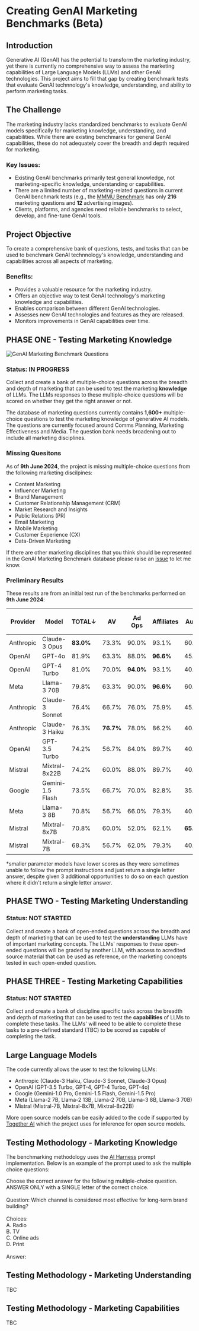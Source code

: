 # Creating GenAI Marketing Benchmarks (Beta)

## Introduction

Generative AI (GenAI) has the potential to transform the marketing industry, yet there is currently no comprehensive way to assess the marketing capabilities of Large Language Models (LLMs) and other GenAI technologies. This project aims to fill that gap by creating benchmark tests that evaluate GenAI technnology's knowledge, understanding, and ability to perform marketing tasks.

## The Challenge

The marketing industry lacks standardized benchmarks to evaluate GenAI models specifically for marketing knowledge, understanding, and capabilities. While there are existing benchmarks for general GenAI capabilities, these do not adequately cover the breadth and depth required for marketing.

### Key Issues:
- Existing GenAI benchmarks primarily test general knowledge, not marketing-specific knowledge, understanding or capabilities.
- There are a limited number of marketing-related questions in current GenAI benchmark tests (e.g., the [MMMU Benchmark](https://mmmu-benchmark.github.io) has only **216** marketing questions and **12** advertising images).
- Clients, platforms, and agencies need reliable benchmarks to select, develop, and fine-tune GenAI tools.

## Project Objective

To create a comprehensive bank of questions, tests, and tasks that can be used to benchmark GenAI technnology's knowledge, understanding and capabilities across all aspects of marketing.

### Benefits:
- Provides a valuable resource for the marketing industry.
- Offers an objective way to test GenAI technology's marketing knowledge and capabilities.
- Enables comparison between different GenAI technologies.
- Assesses new GenAI technologies and features as they are released.
- Monitors improvements in GenAI capabilities over time.

##  PHASE ONE - Testing Marketing Knowledge
![GenAI Marketing Benchmark Questions](https://github.com/seanbetts/genai-marketing-benchmarks/blob/main/Images/Questions%20_June_2024.png)

### Status: IN PROGRESS
Collect and create a bank of multiple-choice questions across the breadth and depth of marketing that can be used to test the marketing **knowledge** of LLMs. The LLMs responses to these multiple-choice questions will be scored on whether they get the right answer or not.

The database of marketing questions currently contains **1,600+** multiple-choice questions to test the marketing knowledge of generative AI models. The questions are currently focused around Comms Planning, Marketing Effectiveness and Media. The question bank needs broadening out to include all marketing disciplines.

### Missing Quesitons
As of **9th June 2024**, the project is missing multiple-choice questions from the following marketing discilpines:
- Content Marketing
- Influencer Marketing
- Brand Management
- Customer Relationship Management (CRM)
- Market Research and Insights
- Public Relations (PR)
- Email Marketing
- Mobile Marketing
- Customer Experience (CX)
- Data-Driven Marketing

If there are other marketing disciplines that you think should be represented in the GenAI Marketing Benchmark database please raise an [issue](https://github.com/seanbetts/genai-marketing-benchmarks/issues) to let me know.

### Preliminary Results
These results are from an initial test run of the benchmarks performed on **9th June 2024**:<br>

| Provider | Model           | TOTAL↓ | AV     | Ad Ops | Affiliates | Audio | Cinema | Comms Planning | Marketing Effectiveness | Outdoor | Paid Search | Paid Social | Privacy & Ethics | Programmatic | Publishing | SEO   | Web Analytics | eCommerce |
|----------|-----------------|--------|--------|--------|------------|-------|--------|----------------|-------------------------|---------|-------------|-------------|------------------|--------------|------------|-------|---------------|-----------|
| Anthropic| Claude-3 Opus   |**83.0%**| 73.3% | 90.0%  | 93.1%      |60.0%  | 68.4%  |**85.6%**       |**85.9%**                | 70.0%   |**85.6%**    |**74.2%**    | 86.0%            |**77.0%**     | 60.0%      | 86.0% | 78.3%         | 97.0%     |
| OpenAI   | GPT-4o          | 81.9%  | 63.3%  | 88.0%  |**96.6%**   | 45.0% |**73.7%**| 84.1%         | 83.8%                   | 75.0%   | 82.4%       | 72.5%       |**92.0%**         | 73.5%        |**64.0%**   | 86.0% |**83.3%**      |**100.0%** |
| OpenAI   | GPT-4 Turbo     | 81.0%  | 70.0%  |**94.0%**| 93.1%     | 40.0% | 68.4%  | 81.3%          | 75.8%                   | 65.0%   | 82.2%       | 72.0%       | 86.0%            | 71.7%        | 60.0%      |**88.3%**| 75.0%       | 98.5%     |
| Meta     | Llama-3 70B     | 79.8%  | 63.3%  | 90.0%  |**96.6%**   |60.0%  | 52.6%  | 84.11%         | 76.8%                   |**85.0%**| 79.6%       | 71.4%       | 90.0%            | 69.0%        | 52.0%      | 86.0% | 75.0%         | 95.5%     |
| Anthropic| Claude-3 Sonnet | 76.4%  | 66.7%  | 76.0%  | 75.9%      | 45.0% | 42.1%  | 80.4%          | 74.8%                   | 65.0%   | 77.1%       | 73.6%       | 84.0%            | 68.1%        | 48.0%      | 81.0% | 75.0%         | 98.5%     |
| Anthropic| Claude-3 Haiku  | 76.3%  |**76.7%**| 78.0% | 86.2%      | 40.0% | 57.9%  | 81.3%          | 81.8%                   | 70.0%   | 72.8%       | 73.1%       | 80.0%            | 68.1%        | 56.0%      | 81.0% | 68.3%         | 98.5%     |
| OpenAI   | GPT-3.5 Turbo   | 74.2%  | 56.7%  | 84.0%  | 89.7%      | 40.0% | 52.6%  | 78.5%          | 68.7%                   | 50.0%   | 73.1%       | 68.1%       | 80.0%            | 63.7%        | 60.0%      | 81.2% | 70.0%         | 95.5%     |
| Mistral  | Mixtral-8x22B   | 74.2%  | 60.0%  | 88.0%  | 89.7%      | 40.0% | 47.4%  | 79.4%          | 73.7%                   | 60.0%   | 70.5%       | 66.5%       | 80.0%            | 71.7%        | 48.0%      | 79.7% | 65.0%         | 97.0%     |
| Google   | Gemini-1.5 Flash| 73.5%  | 66.7%  | 70.0%  | 82.8%      | 35.0% | 42.1%  | 75.7%          | 73.7%                   | 50.0%   | 73.4%       | 66.5%       | 82.0%            | 62.8%        | 56.0%      | 80.5% | 71.7%         | 98.5%     |
| Meta     | Llama-3 8B      | 70.8%  | 56.7%  | 66.0%  | 79.3%      | 40.0% | 52.6%  | 72.0%          | 72.7%                   | 75.0%   | 69.4%       | 65.4%       | 82.0%            | 61.1%        | 40.0%      | 76.9% | 65.0%         | 97.0%     |
| Mistral  | Mixtral-8x7B    | 70.8%  | 60.0%  | 52.0%  | 62.1%      |**65.0%**| 47.4%| 70.1%          | 68.7%                   | 50.0%   | 71.1%       | 64.8%       | 82.0%            | 68.1%        | 40.0%      | 77.2% | 65.0%         | 95.5%     |
| Mistral  | Mixtral-7B      | 68.3%  | 56.7%  | 62.0%  | 79.3%      | 40.0% | 47.4%  | 70.1%          | 63.6%                   | 45.0%   | 65.2%       | 62.6%       | 88.0%            | 62.0%        | 64.0%      | 75.9% | 65.0%         | 89.4%     |

*smaller parameter models have lower scores as they were sometimes unable to follow the prompt instructions and just return a single letter answer, despite given 3 additional opportunities to do so on each question where it didn't return a single letter answer.

## PHASE TWO - Testing Marketing Understanding

### Status: NOT STARTED
Collect and create a bank of open-ended questions across the breadth and depth of marketing that can be used to test the **understanding** LLMs have of important marketing concepts. The LLMs' responses to these open-ended questions will be graded by another LLM, with access to acredited source material that can be used as reference, on the marketing concepts tested in each open-ended question.

## PHASE THREE - Testing Marketing Capabilities

### Status: NOT STARTED
Collect and create a bank of discipline specific tasks across the breadth and depth of marketing that can be used to test the **capabilities** of LLMs to complete these tasks. The LLMs' will need to be able to complete these tasks to a pre-defined standard (TBC) to be scored as capable of completing the task.

## Large Language Models
The code currently allows the user to test the following LLMs:
- Anthropic (Claude-3 Haiku, Claude-3 Sonnet, Claude-3 Opus)
- OpenAI (GPT-3.5 Turbo, GPT-4, GPT-4 Turbo, GPT-4o)
- Google (Gemini-1.0 Pro, Gemini-1.5 Flash, Gemini-1.5 Pro)
- Meta (Llama-2 7B, Llama-2 13B, Llama-2 70B, Llama-3 8B, Llama-3 70B)
- Mistral (Mistral-7B, Mixtral-8x7B, Mixtral-8x22B)

More open source models can be easily added to the code if supported by [Together AI](https://www.together.ai) which the project uses for inference for open source models.

## Testing Methodology - Marketing Knowledge
The benchmarking methodology uses the [AI Harness](https://github.com/EleutherAI/lm-evaluation-harness/tree/e47e01beea79cfe87421e2dac49e64d499c240b4) prompt implementation. Below is an example of the prompt used to ask the multiple choice questions:

Choose the correct answer for the following multiple-choice question. ANSWER ONLY with a SINGLE letter of the correct choice.<br><br>
Question: Which channel is considered most effective for long-term brand building?<br><br>
Choices:<br>
A. Radio<br>
B. TV<br>
C. Online ads<br>
D. Print<br><br>
Answer:

## Testing Methodology - Marketing Understanding

TBC

## Testing Methodology - Marketing Capabilities

TBC